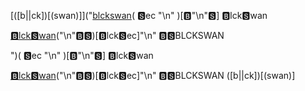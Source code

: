 [([b||ck])[(swan)]]("[blckswan]("")(
🆂ec
"\n"
)[🅱"\n"🆂]
🅱lck🆂wan

[🅱lck🆂wan](BLCKSWAN)("\n"🅱🆂)[🅱lck🆂ec]"\n"
🅱🆂BLCKSWAN

")(
🆂ec
"\n"
)[🅱"\n"🆂]
🅱lck🆂wan

[🅱lck🆂wan](BLCKSWAN)("\n"🅱🆂)[🅱lck🆂ec]"\n"
🅱🆂BLCKSWAN
([b||ck])[(swan)]
